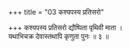 +++
title = "03 कश्यपस्य प्रतिसरो"

+++
कश्यपस्य प्रतिसरो द्यौष्पिता पृथिवी माता ।  
यथाभिचक्र देवास्तथापि कृणुता पुनः ॥ ३ ॥